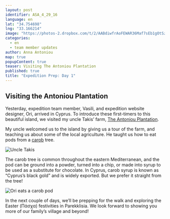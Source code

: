 ```yaml
---
layout: post
identifier: ASA_4_29_16
language: en
lat: "34.754698"
lng: "33.166214"
image: "https://photos-2.dropbox.com/t/2/AABdiwfrAoFEWAR36Maf7sEb1gOtSzs3lOzxIchxxVc5uQ/12/58095057/jpeg/32x32/1/_/1/2/IMG_1448.jpg/EICO8SwY4AIgAigC/mbkO5hmvZTU7MZ3a7CqE1D837VLYfwMTt_58EeHBC4c?size_mode=3&size=1024x768"
categories: 
  - en
  - team member updates
author: Anna Antoniou
map: true
popupContent: true
teaser: Visiting The Antoniou Plantation
published: true
title: "Expedition Prep: Day 1"
---
```

## Visiting the Antoniou Plantation 

Yesterday, expedition team member, Vasili, and expedition website designer, Ori, arrived in Cyprus.  To introduce these first-timers to this beautiful island, we visited my uncle Takis’ farm, [The Antoniou Plantation](http://antoniouplantations.com/). 

My uncle welcomed us to the island by giving us a tour of the farm, and teaching us about some of the local agriculture. He taught us how to eat pods from a [carob](https://en.wikipedia.org/wiki/Ceratonia_siliqua) tree. 

![Uncle Takis](https://photos-2.dropbox.com/t/2/AABdiwfrAoFEWAR36Maf7sEb1gOtSzs3lOzxIchxxVc5uQ/12/58095057/jpeg/32x32/1/_/1/2/IMG_1448.jpg/EICO8SwY4AIgAigC/mbkO5hmvZTU7MZ3a7CqE1D837VLYfwMTt_58EeHBC4c?size_mode=3&size=1024x768)

The carob tree is common throughout the eastern Mediterranean, and the pod can be ground into a powder, turned into a chip, or made into syrup to be used as a substitute for chocolate. In Cyprus, carob syrup is known as “Cyprus’s black gold” and is widely exported. But we prefer it straight from the tree!

![Ori eats a carob pod](https://photos-4.dropbox.com/t/2/AADW2APIOBuwRjm3JuQKTXFe4n4cLInMmesmy1q8-IX7DA/12/58095057/jpeg/32x32/1/_/1/2/Ori.jpg/EICO8SwY4AIgAigC/pEY7QbkA_Kvy0WMIAxH-bjaie5oXF61Y9nGBCDbc8XU?size_mode=3&size=1024x768)


In the next couple of days, we’ll be prepping for the walk and exploring the Easter (Πάσχα) festivities in Parekklisia. We look forward to showing you more of our family’s village and beyond!

